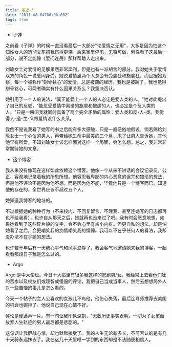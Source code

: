 ```yaml
---
title: 最近-3
date: "2011-08-04T00:00:00Z"
tags: true
---
```


- 子弹

之前看《子弹》的时候一直没看最后一大部分"论爱情之无用"，大多是因为怕这个知性女人的透彻文笔把我伤得更深。后来家里停电，无事可做，索性看了这最后一部分，说不定能像《爱问连岳》那样帮助人走出来。

刘瑜女士对爱情的见解果然非常犀利，但是也有一派胡言的部分。我对她关于爱情双方的角色一说感同身受。她说爱情里两个人总会有受虐狂和施虐狂，而且据她观察，每一个被称作"刻骨铭心"的爱情，总是被踹的经历。我也是被踹了，我也觉得刻骨铭心，可两者确实有什么因果关系么？我坚决否认。

她引用了一个人的说法，"真正能爱上一个人的人必定是爱人类的人。"她对此提出了自己的反驳，"能忍受爱情中离谱的施虐和被虐的人，也必定是个反人类的人。"只是一瞬间我就同时具备了两个完全矛盾的属性：爱人类和反-人-类。我觉得人-道-主-义跟爱情没什么关系。

我倒不是说我看了她写的书之后能有多大感触，只是一直恶俗地假设，倘若赐给刘瑜女士一个心仪的男人，再带给她生命中最美的三个月，末了让男人告诉她，其他他早有所爱，不知刘瑜女士该怎样面对这样一个局面，会怎么想。总之，我非常非常期待她的文章。

- 这个博客

我从来没有像现在这样如此依赖这个博客。他像一个从来不讲话的会议记录员，公正、客观地记录着我的所思所想。他容忍我卑鄙的内心恶意的诅咒和猥琐的想法，但是他不评论不是因为他不想，而是因为他不能，毕竟他只是一个博客而已。知道他的存在的，全世界应该不超过五个人。

她知道我博客的地址的。

不过根据她的种种行为（不来校内、不回复留言、不理我、甚至连她写的日志都再也不给我看），也许自从那天之后，她就再也没来过了吧。我有时会恶意地想，如果她看到了这些碎片般的文字，会不会心里有点小内疚。但更自私的想法，却是怕她看了之后，会更嘲笑我的痴情嘲笑我的懦弱。我可以不在乎任何人的看法，我却没办法不在乎她的想法。

也许若干年后有一天我心平气和风平浪静了，我会客气地邀请她来我的博客，一起看看那段日子我是怎么过的。

- Argo

Argo 是中大论坛。今日十大贴里有很多我这样的悲剧男/女。我经常上去看他们吐的苦水以及校友们或理智或傻逼的评论，我把自己当成当事人，然后去想想局外人对一些苦恼的事儿是怎么看的。

今天一个帖子的主人公喜欢的女孩儿不鸟他，他伤心失落，最后连导师推荐去美国的机会也婉拒了。他说自己现在心情不好。

评论是傻逼声一片。有一句让我印象深刻，"无数历史事实表明，一切为了女孩而放弃人生轨迹的男人最后都是悲剧的。"

这句话让我胆战心惊，却也默默接受了。我的人生无论有多长，不可否认的是有几十天将永远抹去了。我在这几十天里唯一学到的东西却是不该随便相信人。
